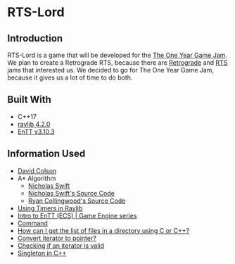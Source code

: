 # RTS-Lord

## Introduction
RTS-Lord is a game that will be developed for the [The One Year Game Jam](https://itch.io/jam/the-one-year-game-jam).
We plan to create a Retrograde RTS, because there are [Retrograde](https://itch.io/jam/retrograde-jam-3) and [RTS](https://itch.io/jam/rts-jam-1998) jams that interested us.
We decided to go for The One Year Game Jam, because it gives us a lot of time to do both.

## Built With
* C++17
* [raylib 4.2.0](https://www.raylib.com/)
* [EnTT v3.10.3](https://github.com/skypjack/entt)

## Information Used
* [David Colson](https://www.david-colson.com/2020/02/09/making-a-simple-ecs.html)
* A* Algorithm
  * [Nicholas Swift](https://medium.com/@nicholas.w.swift/easy-a-star-pathfinding-7e6689c7f7b2)
  * [Nicholas Swift's Source Code](https://gist.github.com/Nicholas-Swift/003e1932ef2804bebef2710527008f44)
  * [Ryan Collingwood's Source Code](https://gist.github.com/ryancollingwood/32446307e976a11a1185a5394d6657bc)
* [Using Timers in Raylib](https://www.youtube.com/watch?v=vGlvTWUctTQ)
* [Intro to EnTT (ECS) | Game Engine series](https://youtu.be/D4hz0wEB978)
* [Command](https://gameprogrammingpatterns.com/command.html)
* [How can I get the list of files in a directory using C or C++?](https://stackoverflow.com/a/612176)
* [Convert iterator to pointer?](https://stackoverflow.com/a/2160319)
* [Checking if an iterator is valid](https://stackoverflow.com/a/2062968)
* [Singleton in C++](https://refactoring.guru/design-patterns/singleton/cpp/example#example-1)